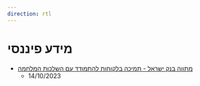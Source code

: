 ```yaml
---
direction: rtl
---
```


# מידע פיננסי

- [מתווה בנק ישראל - תמיכה בלקוחות להתמודד עם השלכות המלחמה](https://trailer.web-view.net/Show/0X642447897B5D2903DA9A3F0158E5E733E0B8284C138EF501478B691514109FD79984675BDDB0AF1B.html)
  - 14/10/2023
